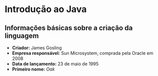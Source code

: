 # Introdução ao Java

## Informações básicas sobre a criação da linguagem
  - **Criador:** James Gosling
  - **Empresa responsável:** Sun Microsystem, comprada pela Oracle em 2008
  - **Data de lançamento:** 23 de maio de 1995
  - **Primeiro nome:** *Oak*
